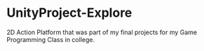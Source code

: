 # UnityProject-Explore
2D Action Platform that was part of my final projects for my Game Programming Class in college.
